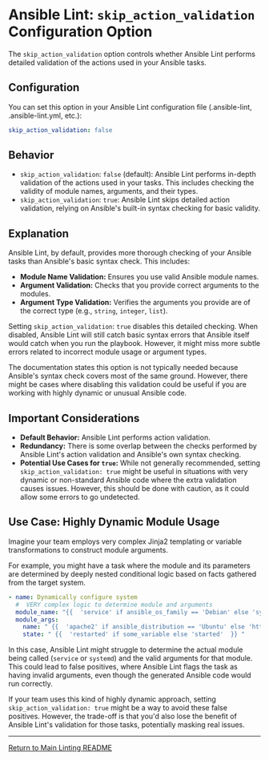 # Ansible Lint: `skip_action_validation` Configuration Option

The `skip_action_validation` option controls whether Ansible Lint performs detailed validation of the actions used in your Ansible tasks.

## Configuration

You can set this option in your Ansible Lint configuration file (.ansible-lint, .ansible-lint.yml, etc.):

```yaml
skip_action_validation: false
```

## Behavior

* `skip_action_validation`: `false`  (default): Ansible Lint performs in-depth validation of the actions used in your tasks. This includes checking the validity of module names, arguments, and their types.
* `skip_action_validation`: `true`: Ansible Lint skips detailed action validation, relying on Ansible's built-in syntax checking for basic validity.

## Explanation

Ansible Lint, by default, provides more thorough checking of your Ansible tasks than Ansible's basic syntax check. This includes:

* **Module Name Validation:** Ensures you use valid Ansible module names.
* **Argument Validation:** Checks that you provide correct arguments to the modules.
* **Argument Type Validation:**  Verifies the arguments you provide are of the correct type (e.g., `string`, `integer`, `list`).

Setting `skip_action_validation`: `true` disables this detailed checking.  When disabled, Ansible Lint will still catch basic syntax errors that Ansible itself would catch when you run the playbook.  However, it might miss more subtle errors related to incorrect module usage or argument types.

The documentation states this option is not typically needed because Ansible's syntax check covers most of the same ground.  However, there might be cases where disabling this validation could be useful if you are working with highly dynamic or unusual Ansible code.

## Important Considerations

* **Default Behavior:** Ansible Lint performs action validation.
* **Redundancy:** There is some overlap between the checks performed by Ansible Lint's action validation and Ansible's own syntax checking.
* **Potential Use Cases for `true`:** While not generally recommended, setting `skip_action_validation: true` might be useful in situations with very dynamic or non-standard Ansible code where the extra validation causes issues.  However, this should be done with caution, as it could allow some errors to go undetected.

## Use Case: Highly Dynamic Module Usage

Imagine your team employs very complex Jinja2 templating or variable transformations to construct module arguments.

For example, you might have a task where the module and its parameters are determined by deeply nested conditional logic based on facts gathered from the target system.

```yaml
- name: Dynamically configure system
  #  VERY complex logic to determine module and arguments
  module_name: "{{  'service' if ansible_os_family == 'Debian' else 'systemd'  }}"
  module_args:
    name: " {{  'apache2' if ansible_distribution == 'Ubuntu' else 'httpd'  }} "
    state: " {{  'restarted' if some_variable else 'started'  }} "
```

In this case, Ansible Lint might struggle to determine the actual module being called (`service` or `systemd`) and the valid arguments for that module. This could lead to false positives, where Ansible Lint flags the task as having invalid arguments, even though the generated Ansible code would run correctly.

If your team uses this kind of highly dynamic approach, setting `skip_action_validation: true` might be a way to avoid these false positives. However, the trade-off is that you'd also lose the benefit of Ansible Lint's validation for those tasks, potentially masking real issues.

---

[Return to Main Linting README](../../README.md)
